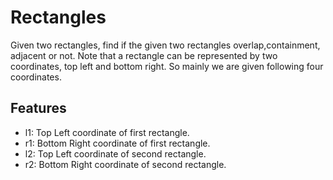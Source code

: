 
# Rectangles

Given two rectangles, find if the given two rectangles overlap,containment, adjacent or not.
Note that a rectangle can be represented by two coordinates, top left and bottom right. So mainly we are given following four coordinates. 
## Features

- l1: Top Left coordinate of first rectangle. 
- r1: Bottom Right coordinate of first rectangle. 
- l2: Top Left coordinate of second rectangle. 
- r2: Bottom Right coordinate of second rectangle.


